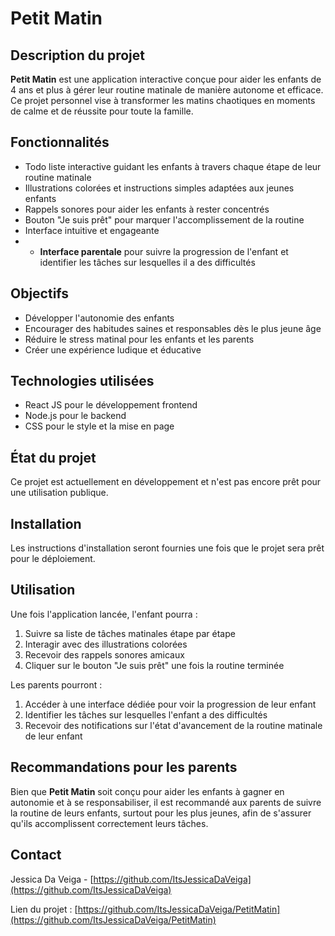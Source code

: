 # Petit Matin

## Description du projet

**Petit Matin** est une application interactive conçue pour aider les enfants de 4 ans et plus à gérer leur routine matinale de manière autonome et efficace. Ce projet personnel vise à transformer les matins chaotiques en moments de calme et de réussite pour toute la famille.

## Fonctionnalités

- Todo liste interactive guidant les enfants à travers chaque étape de leur routine matinale
- Illustrations colorées et instructions simples adaptées aux jeunes enfants
- Rappels sonores pour aider les enfants à rester concentrés
- Bouton "Je suis prêt" pour marquer l'accomplissement de la routine
- Interface intuitive et engageante
- - **Interface parentale** pour suivre la progression de l'enfant et identifier les tâches sur lesquelles il a des difficultés


## Objectifs

- Développer l'autonomie des enfants
- Encourager des habitudes saines et responsables dès le plus jeune âge
- Réduire le stress matinal pour les enfants et les parents
- Créer une expérience ludique et éducative

## Technologies utilisées

- React JS pour le développement frontend
- Node.js pour le backend
- CSS pour le style et la mise en page

## État du projet

Ce projet est actuellement en développement et n'est pas encore prêt pour une utilisation publique. 

## Installation

Les instructions d'installation seront fournies une fois que le projet sera prêt pour le déploiement.

## Utilisation

Une fois l'application lancée, l'enfant pourra :
1. Suivre sa liste de tâches matinales étape par étape
2. Interagir avec des illustrations colorées
3. Recevoir des rappels sonores amicaux
4. Cliquer sur le bouton "Je suis prêt" une fois la routine terminée

Les parents pourront :
1. Accéder à une interface dédiée pour voir la progression de leur enfant
2. Identifier les tâches sur lesquelles l'enfant a des difficultés
3. Recevoir des notifications sur l'état d'avancement de la routine matinale de leur enfant

## Recommandations pour les parents

Bien que **Petit Matin** soit conçu pour aider les enfants à gagner en autonomie et à se responsabiliser, il est recommandé aux parents de suivre la routine de leurs enfants, surtout pour les plus jeunes, afin de s'assurer qu'ils accomplissent correctement leurs tâches.

## Contact

Jessica Da Veiga - [https://github.com/ItsJessicaDaVeiga](https://github.com/ItsJessicaDaVeiga)

Lien du projet : [https://github.com/ItsJessicaDaVeiga/PetitMatin](https://github.com/ItsJessicaDaVeiga/PetitMatin)

